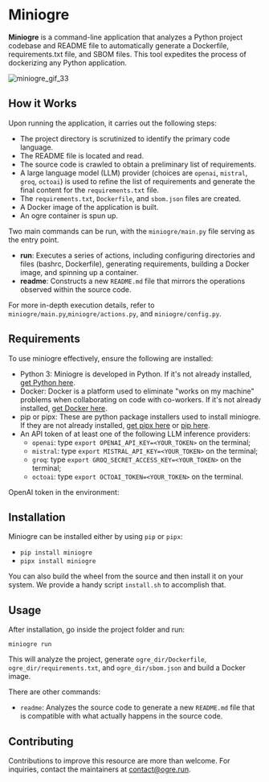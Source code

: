 # Miniogre

**Miniogre** is a command-line application that analyzes a Python project codebase and README file to automatically generate a Dockerfile, requirements.txt file, and SBOM files. This tool expedites the process of dockerizing any Python application.

![miniogre_gif_33](https://github.com/ogre-run/miniogre/assets/6482944/0850dbb5-6634-4f08-80a9-6fd8e3ca8e03)

## How it Works

Upon running the application, it carries out the following steps:

- The project directory is scrutinized to identify the primary code language.
- The README file is located and read.
- The source code is crawled to obtain a preliminary list of requirements.
- A large language model (LLM) provider (choices are `openai`, `mistral`, `groq`, `octoai`) is used to refine the list of requirements and generate the final content for the `requirements.txt` file.
- The `requirements.txt`, `Dockerfile`, and `sbom.json` files are created.
- A Docker image of the application is built.
- An ogre container is spun up.

Two main commands can be run, with the `miniogre/main.py` file serving as the entry point.

- **run**: Executes a series of actions, including configuring directories and files (bashrc, Dockerfile), generating requirements, building a Docker image, and spinning up a container.
- **readme**: Constructs a new `README.md` file that mirrors the operations observed within the source code.

For more in-depth execution details, refer to `miniogre/main.py`,`miniogre/actions.py`, and `miniogre/config.py`.

## Requirements

To use miniogre effectively, ensure the following are installed:

- Python 3: Miniogre is developed in Python. If it's not already installed, [get Python here](https://www.python.org/downloads/).
- Docker: Docker is a platform used to eliminate "works on my machine" problems when collaborating on code with co-workers. If it's not already installed, [get Docker here](https://docs.docker.com/get-docker/).
- pip or pipx: These are python package installers used to install miniogre. If they are not already installed, [get pipx here](https://pipxproject.github.io/pipx/installation/) or [pip here](https://pip.pypa.io/en/stable/installing/).
- An API token of at least one of the following LLM inference providers:
    - `openai`: type `export OPENAI_API_KEY=<YOUR_TOKEN>` on the terminal;
    - `mistral`: type `export MISTRAL_API_KEY=<YOUR_TOKEN>` on the terminal;
    - `groq`: type `export GROQ_SECRET_ACCESS_KEY=<YOUR_TOKEN>` on the terminal;
    - `octoai`: type `export OCTOAI_TOKEN=<YOUR_TOKEN>` on the terminal.

OpenAI token in the environment: 

## Installation
Miniogre can be installed either by using `pip` or `pipx`:
- `pip install miniogre`
- `pipx install miniogre`

You can also build the wheel from the source and then install it on your system. We provide a handy script `install.sh` to accomplish that.

## Usage 

After installation, go inside the project folder and run:

`miniogre run`

This will analyze the project, generate `ogre_dir/Dockerfile`, `ogre_dir/requirements.txt`, and `ogre_dir/sbom.json` and build a Docker image.

There are other commands:

- `readme`: Analyzes the source code to generate a new `README.md` file that is compatible with what actually happens in the source code.  

## Contributing
Contributions to improve this resource are more than welcome. For inquiries, contact the maintainers at [contact@ogre.run](contact@ogre.run).
